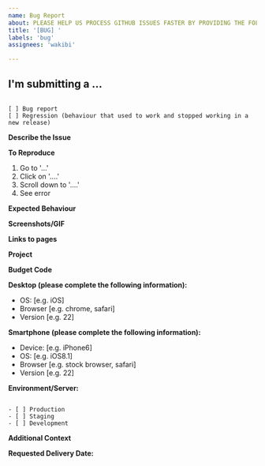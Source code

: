 ```yaml
---
name: Bug Report
about: PLEASE HELP US PROCESS GITHUB ISSUES FASTER BY PROVIDING THE FOLLOWING INFORMATION.
title: '[BUG] '
labels: 'bug'
assignees: 'wakibi'

---
```

<!--
BEFORE SAVING YOUR TICKET

    1. Remove any sections you haven't filled in or you feel aren't applicable to your ticket. This will leave a clean ticket on saving.
    2. Make sure that no placeholder text remains. You can confirm this by previewing your ticket.
    3. See instructions on what to do AFTER saving your ticket at the bottom of this template.
-->

## I'm submitting a ...
<!-- Check one of the following options with "x" and add the appropriate label to the issue as well -->
<pre><code>
[ ] Bug report <!-- Please search this repo for a similar issue or PR before submitting -->
[ ] Regression (behaviour that used to work and stopped working in a new release)
</code></pre>

**Describe the Issue**
<!-- A clear and concise description of what the issue is. -->

**To Reproduce**
<!-- Replace the content below with the steps to reproduce the behaviour. -->
1. Go to '...'
2. Click on '....'
3. Scroll down to '....'
4. See error

**Expected Behaviour**
<!-- A clear and concise description of what you expected to happen -->

**Screenshots/GIF**
<!-- If applicable, add screenshots or a GIF to help explain your problem. -->

**Links to pages**
<!-- Include links to affected pages -->

**Project**
<!-- Which project is this bug connected to? e.g. GHA -->

**Budget Code**
<!-- Include the budget code this work should be charged to. -->

**Desktop (please complete the following information):**
 - OS: [e.g. iOS]
 - Browser [e.g. chrome, safari]
 - Version [e.g. 22]

**Smartphone (please complete the following information):**
 - Device: [e.g. iPhone6]
 - OS: [e.g. iOS8.1]
 - Browser [e.g. stock browser, safari]
 - Version [e.g. 22]

**Environment/Server:**
<pre><code>
- [ ] Production
- [ ] Staging
- [ ] Development
</code></pre>
<!-- If possible, check whether this is still an issue on the test server first -->

**Additional Context**
<!-- Add any other context about the problem here. -->

**Requested Delivery Date:**
<!-- dd/MMM/YYYY
This gives us a better sense of the urgency of the issue compared to labels 
If possible, We'll respond with the expected delivery date
-->

<!--
AFTER SAVING YOUR TICKET

    1. Add any labels that you think fit your ticket e.g. enhancement, bug, high priority e.t.c. Some of these will be added by default.
    2. Add your ticket to a GitHub project (I suggest the Dev Sprint). Without this, your ticket won't appear in our immediate planning and may get lost in the repo.
    3. If already discussed, assign the ticket to the responsible person. Otherwise, assign it to Edwin or Kate.
-->
